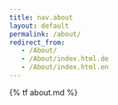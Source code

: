 ```yaml
---
title: nav.about
layout: default
permalink: /about/
redirect_from:
   - /About/
   - /About/index.html.de
   - /About/index.html.en
---
```


{% tf about.md %}